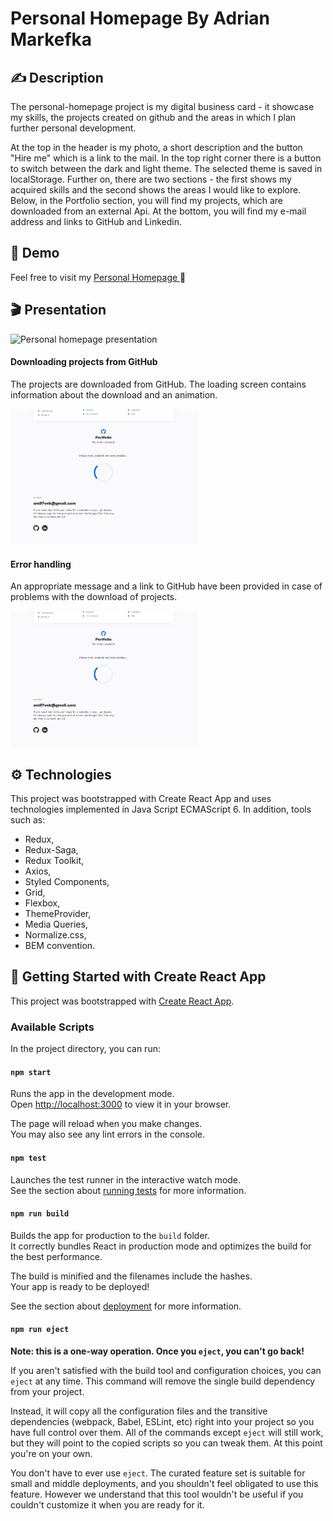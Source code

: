  # Personal Homepage By Adrian Markefka

## ✍ Description 
The personal-homepage project is my digital business card - it showcase my skills, the projects created on github and the areas in which I plan further personal development.

At the top in the header is my photo, a short description and the button "Hire me" which is a link to the mail. 
In the top right corner there is a button to switch between the dark and light theme. The selected theme is saved in localStorage.
Further on, there are two sections - the first shows my acquired skills and the second shows the areas I would like to explore.
Below, in the Portfolio section, you will find my projects, which are downloaded from an external Api. 
At the bottom, you will find my e-mail address and links to GitHub and Linkedin.

## 📄 Demo
Feel free to visit my [Personal Homepage ](https://am97veb.github.io/personal-homepage/
)🧐

## 🎬 Presentation

![Personal homepage presentation](./README.md%20files/personalHompagePresentation.gif)

#### Downloading projects from GitHub

The projects are downloaded from GitHub.
The loading screen contains information about the download and an animation.

<img width="300" src="./README.md%20files/fetchPortfolioGif.gif"/>

#### Error handling

An appropriate message and a link to GitHub have been provided in case of problems with the download of projects.

<img width="300" src="./README.md%20files/errorHandlingGif.gif"/>


## ⚙ Technologies
This project was bootstrapped with Create React App and uses technologies implemented in Java Script ECMAScript 6. In addition, tools such as:

- Redux,
- Redux-Saga,
- Redux Toolkit,
- Axios,
- Styled Components,
- Grid,
- Flexbox,
- ThemeProvider,
- Media Queries,
- Normalize.css,
- BEM convention.


## 📃 Getting Started with Create React App

This project was bootstrapped with [Create React App](https://github.com/facebook/create-react-app).

### Available Scripts

In the project directory, you can run:

#### `npm start`

Runs the app in the development mode.\
Open [http://localhost:3000](http://localhost:3000) to view it in your browser.

The page will reload when you make changes.\
You may also see any lint errors in the console.

#### `npm test`

Launches the test runner in the interactive watch mode.\
See the section about [running tests](https://facebook.github.io/create-react-app/docs/running-tests) for more information.

#### `npm run build`

Builds the app for production to the `build` folder.\
It correctly bundles React in production mode and optimizes the build for the best performance.

The build is minified and the filenames include the hashes.\
Your app is ready to be deployed!

See the section about [deployment](https://facebook.github.io/create-react-app/docs/deployment) for more information.

#### `npm run eject`

**Note: this is a one-way operation. Once you `eject`, you can't go back!**

If you aren't satisfied with the build tool and configuration choices, you can `eject` at any time. This command will remove the single build dependency from your project.

Instead, it will copy all the configuration files and the transitive dependencies (webpack, Babel, ESLint, etc) right into your project so you have full control over them. All of the commands except `eject` will still work, but they will point to the copied scripts so you can tweak them. At this point you're on your own.

You don't have to ever use `eject`. The curated feature set is suitable for small and middle deployments, and you shouldn't feel obligated to use this feature. However we understand that this tool wouldn't be useful if you couldn't customize it when you are ready for it.
